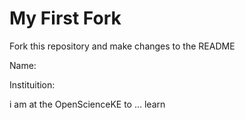 # My First Fork
Fork this repository and make changes to the README

Name:

Instituition:

i am at the OpenScienceKE to ... learn
